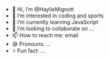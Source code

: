 - 👋 Hi, I’m @HaylieMignott
- 👀 I’m interested in coding and sports
- 🌱 I’m currently learning JavaScript
- 💞️ I’m looking to collaborate on ...
- 📫 How to reach me: email
- 😄 Pronouns: ...
- ⚡ Fun fact: ...

<!---
HaylieMignott/HaylieMignott is a ✨ special ✨ repository because its `README.md` (this file) appears on your GitHub profile.
You can click the Preview link to take a look at your changes.
--->
